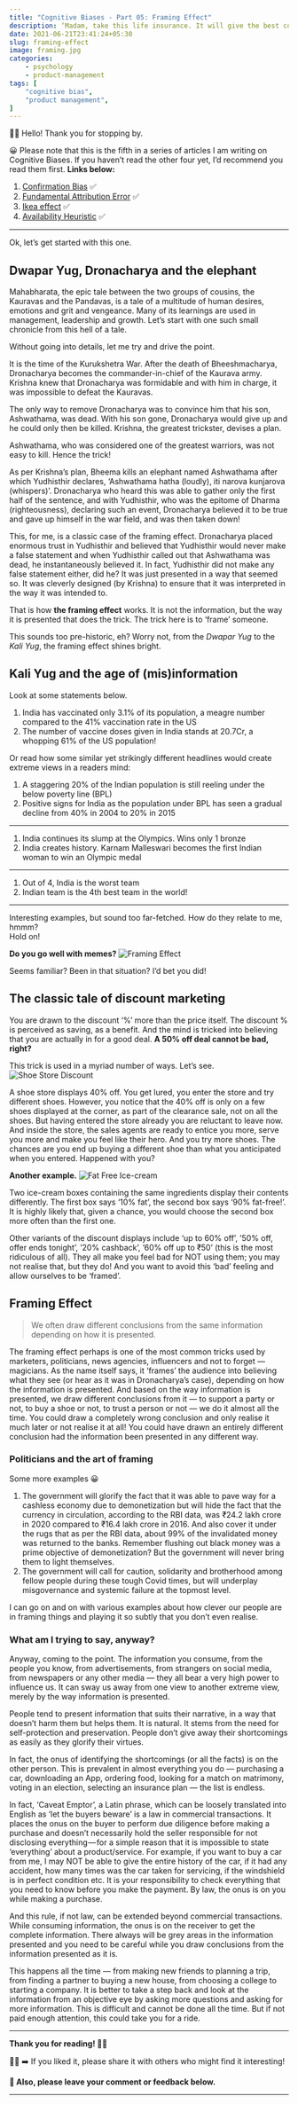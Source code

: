 ```yaml
---
title: "Cognitive Biases - Part 05: Framing Effect"
description: ‘Madam, take this life insurance. It will give the best cover.’
date: 2021-06-21T23:41:24+05:30
slug: framing-effect
image: framing.jpg
categories:
    - psychology
    - product-management
tags: [
    "cognitive bias",
    "product management",
]
---
```


👋🏼 Hello! Thank you for stopping by.

😀 Please note that this is the fifth in a series of articles I am writing on Cognitive Biases. If you haven’t read the other four yet, I’d recommend you read them first. **Links below:**

1. [Confirmation Bias](/p/confirmation-bias) ✅
2. [Fundamental Attribution Error](/p/fundamental-attribution-error) ✅
3. [Ikea effect](/p/ikea-effect) ✅
4. [Availability Heuristic](/p/availability-heuristic) ✅
---

Ok, let’s get started with this one.

## Dwapar Yug, Dronacharya and the elephant
Mahabharata, the epic tale between the two groups of cousins, the Kauravas and the Pandavas, is a tale of a multitude of human desires, emotions and grit and vengeance. Many of its learnings are used in management, leadership and growth. Let’s start with one such small chronicle from this hell of a tale.

Without going into details, let me try and drive the point.

It is the time of the Kurukshetra War. After the death of Bheeshmacharya, Dronacharya becomes the commander-in-chief of the Kaurava army. Krishna knew that Dronacharya was formidable and with him in charge, it was impossible to defeat the Kauravas.

The only way to remove Dronacharya was to convince him that his son, Ashwathama, was dead. With his son gone, Dronacharya would give up and he could only then be killed. Krishna, the greatest trickster, devises a plan.

Ashwathama, who was considered one of the greatest warriors, was not easy to kill. Hence the trick!

As per Krishna’s plan, Bheema kills an elephant named Ashwathama after which Yudhisthir declares, ‘Ashwathama hatha (loudly), iti narova kunjarova (whispers)’. Dronacharya who heard this was able to gather only the first half of the sentence, and with Yudhisthir, who was the epitome of Dharma (righteousness), declaring such an event, Dronacharya believed it to be true and gave up himself in the war field, and was then taken down!

This, for me, is a classic case of the framing effect. Dronacharya placed enormous trust in Yudhisthir and believed that Yudhisthir would never make a false statement and when Yudhisthir called out that Ashwathama was dead, he instantaneously believed it. In fact, Yudhisthir did not make any false statement either, did he? It was just presented in a way that seemed so. It was cleverly designed (by Krishna) to ensure that it was interpreted in the way it was intended to.

That is how **the framing effect** works. It is not the information, but the way it is presented that does the trick. The trick here is to ‘frame’ someone.

This sounds too pre-historic, eh? Worry not, from the *Dwapar Yug* to the *Kali Yug*, the framing effect shines bright.

## Kali Yug and the age of (mis)information
Look at some statements below.

1. India has vaccinated only 3.1% of its population, a meagre number compared to the 41% vaccination rate in the US
2. The number of vaccine doses given in India stands at 20.7Cr, a whopping 61% of the US population!

Or read how some similar yet strikingly different headlines would create extreme views in a readers mind:
1. A staggering 20% of the Indian population is still reeling under the below poverty line (BPL)
2. Positive signs for India as the population under BPL has seen a gradual decline from 40% in 2004 to 20% in 2015

---

1. India continues its slump at the Olympics. Wins only 1 bronze
2. India creates history. Karnam Malleswari becomes the first Indian woman to win an Olympic medal

---

1. Out of 4, India is the worst team
2. Indian team is the 4th best team in the world!

---

Interesting examples, but sound too far-fetched. How do they relate to me, hmmm?\
Hold on!

**Do you go well with memes?**
![Framing Effect](framing-effect.jpeg)

Seems familiar? Been in that situation? I’d bet you did!

## The classic tale of discount marketing
You are drawn to the discount ‘%’ more than the price itself. The discount % is perceived as saving, as a benefit. And the mind is tricked into believing that you are actually in for a good deal. **A 50% off deal cannot be bad, right?**

This trick is used in a myriad number of ways. Let’s see.
![Shoe Store Discount](shoe-store.jpeg)

A shoe store displays 40% off. You get lured, you enter the store and try different shoes. However, you notice that the 40% off is only on a few shoes displayed at the corner, as part of the clearance sale, not on all the shoes. But having entered the store already you are reluctant to leave now. And inside the store, the sales agents are ready to entice you more, serve you more and make you feel like their hero. And you try more shoes. The chances are you end up buying a different shoe than what you anticipated when you entered. Happened with you?

**Another example.**
![Fat Free Ice-cream](fat-free-ice-cream.jpeg)

Two ice-cream boxes containing the same ingredients display their contents differently. The first box says ‘10% fat’, the second box says ‘90% fat-free!’. It is highly likely that, given a chance, you would choose the second box more often than the first one.

Other variants of the discount displays include ‘up to 60% off’, ’50% off, offer ends tonight’, ’20% cashback’, ’60% off up to ₹50’ (this is the most ridiculous of all). They all make you feel bad for NOT using them; you may not realise that, but they do! And you want to avoid this ‘bad’ feeling and allow ourselves to be ‘framed’.

## Framing Effect
>We often draw different conclusions from the same information depending on how it is presented.

The framing effect perhaps is one of the most common tricks used by marketers, politicians, news agencies, influencers and not to forget — magicians. As the name itself says, it ‘frames’ the audience into believing what they see (or hear as it was in Dronacharya’s case), depending on how the information is presented. And based on the way information is presented, we draw different conclusions from it — to support a party or not, to buy a shoe or not, to trust a person or not — we do it almost all the time. You could draw a completely wrong conclusion and only realise it much later or not realise it at all! You could have drawn an entirely different conclusion had the information been presented in any different way.

### Politicians and the art of framing
Some more examples 😀

1. The government will glorify the fact that it was able to pave way for a cashless economy due to demonetization but will hide the fact that the currency in circulation, according to the RBI data, was ₹24.2 lakh crore in 2020 compared to ₹16.4 lakh crore in 2016. And also cover it under the rugs that as per the RBI data, about 99% of the invalidated money was returned to the banks. Remember flushing out black money was a prime objective of demonetization? But the government will never bring them to light themselves.
2. The government will call for caution, solidarity and brotherhood among fellow people during these tough Covid times, but will underplay misgovernance and systemic failure at the topmost level.

I can go on and on with various examples about how clever our people are in framing things and playing it so subtly that you don’t even realise.

### What am I trying to say, anyway?
Anyway, coming to the point. The information you consume, from the people you know, from advertisements, from strangers on social media, from newspapers or any other media — they all bear a very high power to influence us. It can sway us away from one view to another extreme view, merely by the way information is presented.

People tend to present information that suits their narrative, in a way that doesn’t harm them but helps them. It is natural. It stems from the need for self-protection and preservation. People don’t give away their shortcomings as easily as they glorify their virtues.

In fact, the onus of identifying the shortcomings (or all the facts) is on the other person. This is prevalent in almost everything you do — purchasing a car, downloading an App, ordering food, looking for a match on matrimony, voting in an election, selecting an insurance plan — the list is endless.

In fact, ‘Caveat Emptor’, a Latin phrase, which can be loosely translated into English as ‘let the buyers beware’ is a law in commercial transactions. It places the onus on the buyer to perform due diligence before making a purchase and doesn’t necessarily hold the seller responsible for not disclosing everything — for a simple reason that it is impossible to state ‘everything’ about a product/service. For example, if you want to buy a car from me, I may NOT be able to give the entire history of the car, if it had any accident, how many times was the car taken for servicing, if the windshield is in perfect condition etc. It is your responsibility to check everything that you need to know before you make the payment. By law, the onus is on you while making a purchase.

And this rule, if not law, can be extended beyond commercial transactions. While consuming information, the onus is on the receiver to get the complete information. There always will be grey areas in the information presented and you need to be careful while you draw conclusions from the information presented as it is.

This happens all the time — from making new friends to planning a trip, from finding a partner to buying a new house, from choosing a college to starting a company. It is better to take a step back and look at the information from an objective eye by asking more questions and asking for more information. This is difficult and cannot be done all the time. But if not paid enough attention, this could take you for a ride.

---

**Thank you for reading! 🙏🏼**

👍🏼 ➡️ If you liked it, please share it with others who might find it interesting!

**💬 Also, please leave your comment or feedback below.**

---